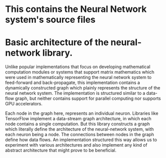 # This contains the Neural Network system's source files


# Basic architecture of the neural-network library.

Unlike popular implementations that focus on developing mathematical computation modules or systems that support matrix mathematics which were used in mathematically representing the neural network system to feed-forward and back-propagate, this implementation contains a dynamically constructed graph which plainly represents the structure of the neural network system. The implementation is structured similar to a data-flow graph, but neither contains support for parallel computing nor supports GPU accelerators. 

Each node in the graph here, represents an individual neuron. Libraries like TensorFlow implement a data-stream graph architecture, in which each node contains a single computation. But this library constructs a graph which literally define the architecture of the neural-network system, with each neuron being a node. The connections between nodes in the graph define how data flows. An implementation structured this way allows us to experiment with various architectures and also implement any kind of abstract architecture that might prove to be beneficial.    
